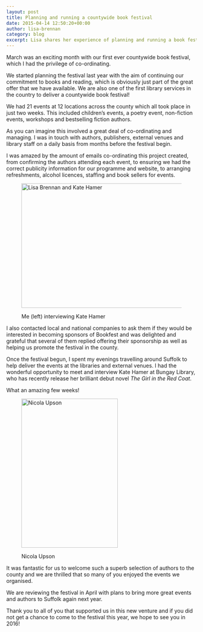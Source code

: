 ```yaml
---
layout: post
title: Planning and running a countywide book festival
date: 2015-04-14 12:50:20+00:00
author: lisa-brennan
category: blog
excerpt: Lisa shares her experience of planning and running a book festival of 21 events across 12 locations in a large county.
---
```

March was an exciting month with our first ever countywide book festival, which I had the privilege of co-ordinating.

We started planning the festival last year with the aim of continuing our commitment to books and reading, which is obviously just part of the great offer that we have available. We are also one of the first library services in the country to deliver a countywide book festival!

We had 21 events at 12 locations across the county which all took place in just two weeks. This included children’s events, a poetry event, non-fiction events, workshops and bestselling fiction authors.

As you can imagine this involved a great deal of co-ordinating and managing. I was in touch with authors, publishers, external venues and library staff on a daily basis from months before the festival begin.

I was amazed by the amount of emails co-ordinating this project created, from confirming the authors attending each event, to ensuring we had the correct publicity information for our programme and website, to arranging refreshments, alcohol licences, staffing and book sellers for events.<figure class="figure aligncenter">

<img src="http://suffolklibraries.co.uk/wp-content/uploads/2015/04/kate-hamer.png" alt="Lisa Brennan and Kate Hamer" width="441" height="329" /><figcaption>Me (left) interviewing Kate Hamer</figcaption></figure>

I also contacted local and national companies to ask them if they would be interested in becoming sponsors of Bookfest and was delighted and grateful that several of them replied offering their sponsorship as well as helping us promote the festival in the county.

Once the festival begun, I spent my evenings travelling around Suffolk to help deliver the events at the libraries and external venues. I had the wonderful opportunity to meet and interview Kate Hamer at Bungay Library, who has recently release her brilliant debut novel <cite>The Girl in the Red Coat</cite>.

What an amazing few weeks!<figure class="figure aligncenter">

<img src="http://suffolklibraries.co.uk/wp-content/uploads/2015/04/nicola-upson.png" alt="Nicola Upson" width="255" height="394" /><figcaption>Nicola Upson</figcaption></figure>

It was fantastic for us to welcome such a superb selection of authors to the county and we are thrilled that so many of you enjoyed the events we organised.

We are reviewing the festival in April with plans to bring more great events and authors to Suffolk again next year.

Thank you to all of you that supported us in this new venture and if you did not get a chance to come to the festival this year, we hope to see you in 2016!
